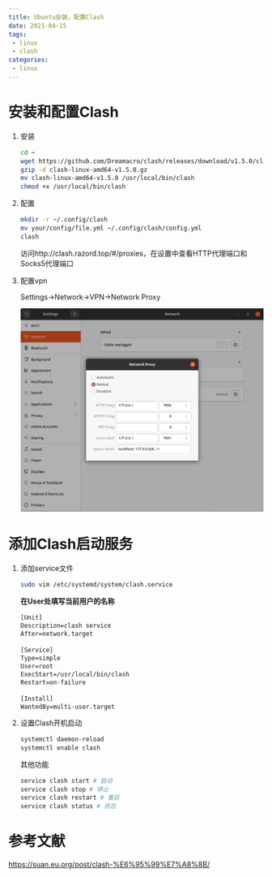 ```yaml
---
title: Ubuntu安装，配置Clash
date: 2021-04-15
tags:
 - linux
 - clash
categories: 
 - linux
---
```


# 安装和配置Clash

1. 安装

   ```bash
   cd ~
   wget https://github.com/Dreamacro/clash/releases/download/v1.5.0/clash-linux-amd64-v1.5.0.gz
   gzip -d clash-linux-amd64-v1.5.0.gz
   mv clash-linux-amd64-v1.5.0 /usr/local/bin/clash 
   chmod +x /usr/local/bin/clash 
   ```

2. 配置

   ```bash
   mkdir -r ~/.config/clash
   mv your/config/file.yml ~/.config/clash/config.yml
   clash
   ```

   访问http://clash.razord.top/#/proxies，在设置中查看HTTP代理端口和Socks5代理端口

3. 配置vpn

   Settings->Network->VPN->Network Proxy

   ![041501clash](../../../img/041501clash.png)

# 添加Clash启动服务

1. 添加service文件

   ```bash
   sudo vim /etc/systemd/system/clash.service
   ```

   **在User处填写当前用户的名称**

   ```text
   [Unit]
   Description=clash service
   After=network.target
   
   [Service]
   Type=simple
   User=root
   ExecStart=/usr/local/bin/clash
   Restart=on-failure
   
   [Install]
   WantedBy=multi-user.target
   ```

2. 设置Clash开机启动

   ```bash
   systemctl daemon-reload
   systemctl enable clash
   ```

   其他功能

   ```bash
   service clash start # 启动
   service clash stop # 停止
   service clash restart # 重启
   service clash status # 状态
   ```

   

# 参考文献

https://suan.eu.org/post/clash-%E6%95%99%E7%A8%8B/

